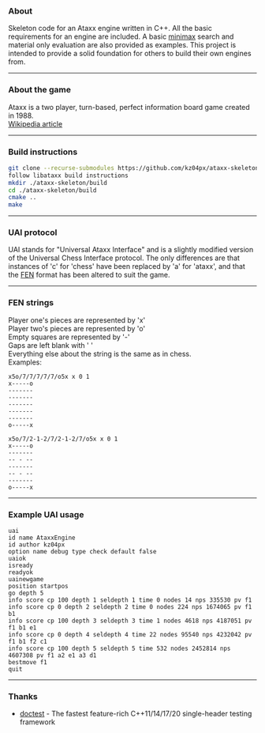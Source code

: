
### About
Skeleton code for an Ataxx engine written in C++. All the basic requirements for an engine are included. A basic [minimax](https://en.wikipedia.org/wiki/Negamax) search and material only evaluation are also provided as examples. This project is intended to provide a solid foundation for others to build their own engines from.

---
### About the game
Ataxx is a two player, turn-based, perfect information board game created in 1988.<br/>
[Wikipedia article](https://en.wikipedia.org/wiki/Ataxx)

---
### Build instructions
```bash
git clone --recurse-submodules https://github.com/kz04px/ataxx-skeleton
follow libataxx build instructions
mkdir ./ataxx-skeleton/build
cd ./ataxx-skeleton/build
cmake ..
make
```

---
### UAI protocol
UAI stands for "Universal Ataxx Interface" and is a slightly modified version of the Universal Chess Interface protocol.
The only differences are that instances of 'c' for 'chess' have been replaced by 'a' for 'ataxx', and that the [FEN](https://en.wikipedia.org/wiki/Forsyth–Edwards_Notation) format has been altered to suit the game.

---
### FEN strings
Player one's pieces are represented by 'x'<br/>
Player two's pieces are represented by 'o'<br/>
Empty squares are represented by '-'<br/>
Gaps are left blank with ' '<br/>
Everything else about the string is the same as in chess.<br/>
Examples:
```
x5o/7/7/7/7/7/o5x x 0 1
x-----o
-------
-------
-------
-------
-------
o-----x
```
```
x5o/7/2-1-2/7/2-1-2/7/o5x x 0 1
x-----o
-------
-- - --
-------
-- - --
-------
o-----x
```

---
### Example UAI usage
```
uai
id name AtaxxEngine
id author kz04px
option name debug type check default false
uaiok
isready
readyok
uainewgame
position startpos
go depth 5
info score cp 100 depth 1 seldepth 1 time 0 nodes 14 nps 335530 pv f1
info score cp 0 depth 2 seldepth 2 time 0 nodes 224 nps 1674065 pv f1 b1
info score cp 100 depth 3 seldepth 3 time 1 nodes 4618 nps 4187051 pv f1 b1 e1
info score cp 0 depth 4 seldepth 4 time 22 nodes 95540 nps 4232042 pv f1 b1 f2 c1
info score cp 100 depth 5 seldepth 5 time 532 nodes 2452814 nps 4607308 pv f1 a2 e1 a3 d1
bestmove f1
quit
```

---
### Thanks
- [doctest](https://github.com/doctest/doctest) - The fastest feature-rich C++11/14/17/20 single-header testing framework 

